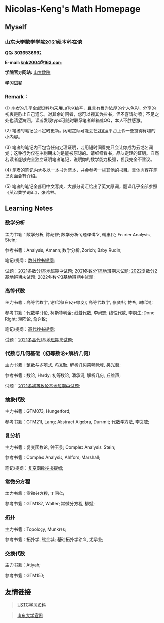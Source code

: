 # Nicolas-Keng's Math Homepage

## Myself

### 山东大学数学学院2021级本科在读

**QQ: 3036536992**

**E-mail: knk2004@163.com**

**学院官方网站:** [山大数院](https://www.math.sdu.edu.cn/) 

**学习进程**

### Remark：

(1) 笔者的几乎全部资料均采用LaTeX编写，且具有极为浓厚的个人色彩，分享的初衷是防止自己遗忘。对其余访问者，您可以视其为抄书，但不喜请勿喷；不足之处也请望海涵。读者发现typo可随时联系笔者邮箱或QQ，本人不胜感激。

(2) 笔者的笔记会不定时更新。闲暇之际可能会在[zhihu](https://www.zhihu.com/people/nicolas-keng)平台上传一些觉得有趣的小内容。

(3) 笔者的笔记内不包含任何定理证明，若用短时间看完只会让你成为云或名词党；这种行为仅在冲刺期末时是能被原谅的。请细细看书，品味定理的证明。自然若读者能够完全独立证明笔者笔记，说明你的数学能力极强，但我完全不建议。

(4) 笔者的笔记内大多以一本书为蓝本，并会参考一些其他的书目。具体内容在笔记页面会有介绍。

(5) 笔者的笔记全部用中文写成，大部分词汇给出了英文原词，翻译几乎全部参照《英汉数学词汇》，张鸿林。

## Learning Notes

### 数学分析

主力书籍：数学分析, 陈纪修; 数学分析习题课讲义, 谢惠民; Fourier Analysis, Stein;

参考书籍：Analysis, Amann; 数学分析, Zorich; Baby Rudin;

笔记/提纲：[数分抄书提纲](/数学分析提纲.pdf);

试题：[2021冬数分1基地班期中试题](/数分1期中.pdf); [2021冬数分1基地班期末试题](/数分1期末.pdf); [2022夏数分2基地班期末试题](/数分2期末.pdf); [2022冬数分3基地班期中试题](/数分3期末.pdf);

### 高等代数

主力书籍：高等代数学, 谢启鸿(白皮+绿皮); 高等代数学, 张贤科; 博客, 谢启鸿;

参考书籍：代数学引论, 柯斯特利金; 线性代数, 李尚志; 线性代数, 李炯生; Done Right; 矩阵论, 詹兴致;

笔记/提纲：[高代抄书提纲](/高等代数提纲.pdf);

试题：[2021冬高代1基地班期末试题](/高代1期末.pdf);

### 代数与几何基础（初等数论+解析几何）

主力书籍：整数与多项式, 冯克勤; 解析几何简明教程, 吴光磊;

参考书籍：数论, Hardy; 初等数论, 潘承洞; 解析几何, 丘维声;

试题：[2021冬初等数论基地班期中试题](/初等数论期中.pdf);

### 抽象代数

主力书籍：GTM073, Hungerford;

参考书籍：GTM211, Lang; Abstract Algebra, Dummit; 代数学方法, 李文威;

### 复分析

主力书籍：复变函数论, 钟玉泉; Complex Analysis, Stein;

参考书籍：Complex Analysis, Ahlfors; Marshall;

笔记/提纲：[复变函数抄书提纲](/复变函数提纲.pdf);

### 常微分方程

主力书籍：常微分方程, 丁同仁;

参考书籍：GTM182, Walter; 常微分方程, 柳斌;

### 拓扑

主力书籍：Topology, Munkres;

参考书籍：拓扑学, 熊金城; 基础拓扑学讲义, 尤承业;

### 交换代数

主力书籍：Atiyah;

参考书籍：GTM150;

## 友情链接

> [USTC学习资料](http://home.ustc.edu.cn/~yx3x/USTCdata.html)

> [山东大学官网](https://www.sdu.edu.cn/)
